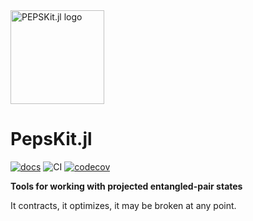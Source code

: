 <picture>
    <source media="(prefers-color-scheme: dark)" srcset="https://github.com/quantumghent/PEPSKit.jl/blob/master/docs/src/assets/logo-dark.svg">
    <img alt="PEPSKit.jl logo" src="https://github.com/quantumghent/PEPSKit.jl/blob/master/docs/src/assets/logo.svg" width="150">
</picture>

# PepsKit.jl

[![docs][docs-dev-img]][docs-dev-url] ![CI][ci-url] [![codecov][codecov-img]][codecov-url]

[docs-dev-img]: https://img.shields.io/badge/docs-dev-blue.svg
[docs-dev-url]: https://quantumghent.github.io/PEPSKit.jl/dev/

[codecov-img]: https://codecov.io/gh/quantumghent/PEPSKit.jl/branch/master/graph/badge.svg
[codecov-url]: https://codecov.io/gh/quantumghent/PEPSKit.jl

[ci-url]: https://github.com/quantumghent/PEPSKit.jl/workflows/CI/badge.svg

**Tools for working with projected entangled-pair states**

It contracts, it optimizes, it may be broken at any point.
